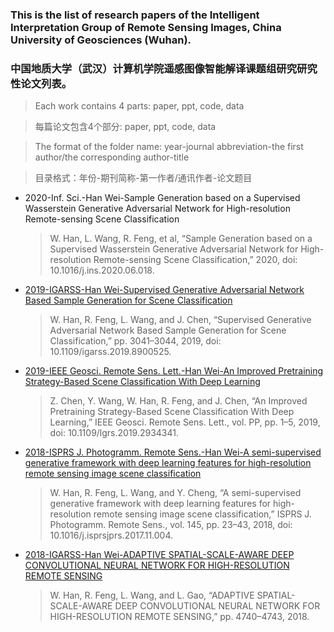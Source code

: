 ### **This is the list of research papers of the Intelligent Interpretation Group of Remote Sensing Images, China University of Geosciences (Wuhan).**

### **中国地质大学（武汉）计算机学院遥感图像智能解译课题组研究研究性论文列表。**


> Each work contains 4 parts: paper, ppt, code, data

> 每篇论文包含4个部分: paper, ppt, code, data


>The format of the folder name: year-journal abbreviation-the first author/the corresponding author-title

>目录格式：年份-期刊简称-第一作者/通讯作者-论文题目

* 2020-Inf. Sci.-Han Wei-Sample Generation based on a Supervised Wasserstein Generative Adversarial Network for High-resolution Remote-sensing Scene Classification
    
    >W. Han, L. Wang, R. Feng, et al, “Sample Generation based on a Supervised Wasserstein Generative Adversarial Network for High-resolution Remote-sensing Scene Classification,” 2020, 
 doi: 10.1016/j.ins.2020.06.018.

* [2019-IGARSS-Han Wei-Supervised Generative Adversarial Network Based 
Sample Generation for Scene Classification](https://github.com/weihancug/Research_results_of_CUG_RS_Image_Intelligent_interpretation/tree/master/2019-IGARSS-Han%20Wei-Supervised%20Generative%20Adversarial%20Network%20Based%20%20Sample%20Generation%20for%20Scene%20Classification)

    >W. Han, R. Feng, L. Wang, and J. Chen, “Supervised Generative Adversarial Network Based
 Sample Generation for Scene Classification,” pp. 3041–3044, 2019, 
 doi: 10.1109/igarss.2019.8900525.
 
* [2019-IEEE Geosci. Remote Sens. Lett.-Han Wei-An Improved Pretraining Strategy-Based 
Scene Classification With Deep Learning](https://github.com/weihancug/Research_results_of_CUG_RS_Image_Intelligent_interpretation/tree/master/2019-IEEE%20Geosci.%20Remote%20Sens.%20Lett.-Han%20Wei-An%20Improved%20Pretraining%20Strategy-Based%20%20Scene%20Classification%20With%20Deep%20Learning)
    >Z. Chen, Y. Wang, W. Han, R. Feng, and J. Chen, “An Improved Pretraining Strategy-Based 
Scene Classification With Deep Learning,” IEEE Geosci. Remote Sens. 
Lett., vol. PP, pp. 1–5, 2019, doi: 10.1109/lgrs.2019.2934341.

* [2018-ISPRS J. Photogramm. Remote Sens.-Han Wei-A semi-supervised generative framework with
 deep learning features for high-resolution remote sensing image scene classification](https://github.com/weihancug/Research_results_of_CUG_RS_Image_Intelligent_interpretation/tree/master/2018-ISPRS%20J.%20Photogramm.%20Remote%20Sens.-Han%20Wei-A%20semi-supervised%20generative%20framework%20with%20%20deep%20learning%20features%20for%20high-resolution%20remote%20sensing%20image%20scene%20classification)
    >W. Han, R. Feng, L. Wang, and Y. Cheng, “A semi-supervised generative framework with
 deep learning features for high-resolution remote sensing image scene classification,” 
 ISPRS J. Photogramm. Remote Sens., vol. 145, pp. 23–43, 2018, 
 doi: 10.1016/j.isprsjprs.2017.11.004.
 
* [2018-IGARSS-Han Wei-ADAPTIVE SPATIAL-SCALE-AWARE DEEP
 CONVOLUTIONAL NEURAL NETWORK FOR HIGH-RESOLUTION REMOTE SENSING](https://github.com/weihancug/Research_results_of_CUG_RS_Image_Intelligent_interpretation/tree/master/2018-IGARSS-Han%20Wei-ADAPTIVE%20SPATIAL-SCALE-AWARE%20DEEP%20%20CONVOLUTIONAL%20NEURAL%20NETWORK%20FOR%20HIGH-RESOLUTION%20REMOTE%20SENSING)
    >W. Han, R. Feng, L. Wang, and L. Gao, “ADAPTIVE SPATIAL-SCALE-AWARE DEEP
 CONVOLUTIONAL NEURAL NETWORK FOR HIGH-RESOLUTION REMOTE SENSING,” 
 pp. 4740–4743, 2018.



